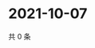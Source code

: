 # 2021-10-07

共 0 条

<!-- BEGIN WEIBO -->
<!-- 最后更新时间 Thu Oct 07 2021 09:57:35 GMT+0800 (China Standard Time) -->

<!-- END WEIBO -->

